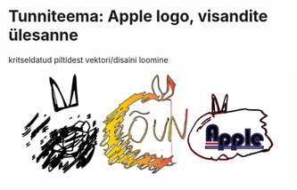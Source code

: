 # Tunniteema: Apple logo, visandite ülesanne

kritseldatud piltidest vektori/disaini loomine

![apple1](../images/apples1/apple_draw1.png)
